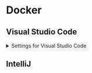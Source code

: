 # Docker

## Visual Studio Code

<details>
    <summary>Settings for Visual Studio Code</summary>
    <p>
    <ul>
    <li><a href="https://code.visualstudio.com/docs/containers/reference#_command-customization">VSCode Docs</a></li>
    </ul>
    </p>

#### Use the following in your .vscode/settings.json

```json
{
  "docker.commands.composeDown": [
    {
      "label": "Docker: Compose Down",
      "template": "docker-compose ${configurationFile} down --remove-orphans"
    }
  ]
}
```

</details>

## IntelliJ
